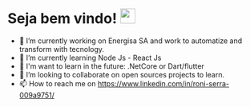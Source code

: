 # Seja bem vindo! <img src="https://raw.githubusercontent.com/MartinHeinz/MartinHeinz/master/wave.gif" width="30px">

- 🔭 I’m currently working on Energisa SA and work to automatize and transform with tecnology.
- 🌱 I’m currently learning Node Js - React Js 
- 🙌 I'm want to learn in the future: .NetCore or Dart/flutter 
- 👯 I’m looking to collaborate on open sources projects to learn.
- 📫 How to reach me on https://www.linkedin.com/in/roni-serra-009a9751/



